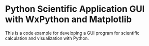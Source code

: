 # Python Scientific Application GUI with WxPython and Matplotlib

This is a code example for developing a GUI program for scientific calculation and visualization with Python.
 
